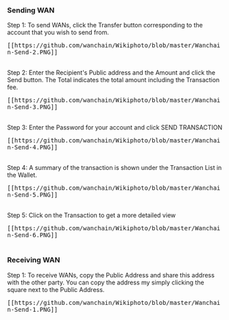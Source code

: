 ### Sending WAN

Step 1: To send WANs, click the Transfer button corresponding to the account that you wish to send from. 

<kbd>
[[https://github.com/wanchain/Wikiphoto/blob/master/Wanchain-Send-2.PNG]]
</kbd>

<br>
<br>

Step 2: Enter the Recipient's Public address and the Amount and click the Send button. The Total indicates the total amount including the Transaction fee. 

<kbd>
[[https://github.com/wanchain/Wikiphoto/blob/master/Wanchain-Send-3.PNG]]
</kbd>

<br>
<br>

Step 3: Enter the Password for your account and click SEND TRANSACTION

<kbd>
[[https://github.com/wanchain/Wikiphoto/blob/master/Wanchain-Send-4.PNG]]
</kbd>

<br>
<br>

Step 4: A summary of the transaction is shown under the Transaction List in the Wallet. 

<kbd>
[[https://github.com/wanchain/Wikiphoto/blob/master/Wanchain-Send-5.PNG]]
</kbd>

<br>
<br>


Step 5: Click on the Transaction to get a more detailed view

<kbd>
[[https://github.com/wanchain/Wikiphoto/blob/master/Wanchain-Send-6.PNG]]
</kbd>

<br>
<br>

### Receiving WAN

Step 1: To receive WANs, copy the Public Address and share this address with the other party. You can copy the address my simply clicking the square next to the Public Address. 

<kbd>
[[https://github.com/wanchain/Wikiphoto/blob/master/Wanchain-Send-1.PNG]]
</kbd>

<br>
<br>
